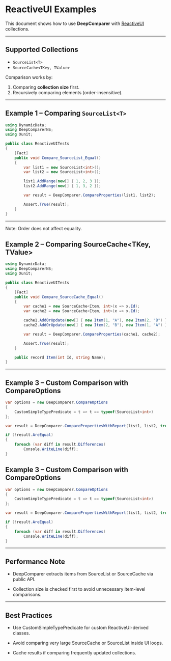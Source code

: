 ﻿# ReactiveUI Examples

This document shows how to use **DeepComparer** with [ReactiveUI](https://www.reactiveui.net/) collections.

---

## Supported Collections
- `SourceList<T>`
- `SourceCache<TKey, TValue>`

Comparison works by:
1. Comparing **collection size** first.
2. Recursively comparing elements (order-insensitive).

---

## Example 1 – Comparing `SourceList<T>`

```csharp
using DynamicData;
using DeepComparerNS;
using Xunit;

public class ReactiveUITests
{
    [Fact]
    public void Compare_SourceList_Equal()
    {
        var list1 = new SourceList<int>();
        var list2 = new SourceList<int>();

        list1.AddRange(new[] { 1, 2, 3 });
        list2.AddRange(new[] { 1, 3, 2 });

        var result = DeepComparer.CompareProperties(list1, list2);

        Assert.True(result);
    }
}
```
---
Note: Order does not affect equality.

## Example 2 – Comparing SourceCache<TKey, TValue>
```csharp  
using DynamicData;
using DeepComparerNS;
using Xunit;

public class ReactiveUITests
{
    [Fact]
    public void Compare_SourceCache_Equal()
    {
        var cache1 = new SourceCache<Item, int>(x => x.Id);
        var cache2 = new SourceCache<Item, int>(x => x.Id);

        cache1.AddOrUpdate(new[] { new Item(1, "A"), new Item(2, "B") });
        cache2.AddOrUpdate(new[] { new Item(2, "B"), new Item(1, "A") });

        var result = DeepComparer.CompareProperties(cache1, cache2);

        Assert.True(result);
    }

    public record Item(int Id, string Name);
}
```
---

## Example 3 – Custom Comparison with CompareOptions

```csharp
var options = new DeepComparer.CompareOptions
{
    CustomSimpleTypePredicate = t => t == typeof(SourceList<int>)
};

var result = DeepComparer.ComparePropertiesWithReport(list1, list2, true, true, true, options);

if (!result.AreEqual)
{
    foreach (var diff in result.Differences)
        Console.WriteLine(diff);
}
```

## Example 3 – Custom Comparison with CompareOptions

```csharp
var options = new DeepComparer.CompareOptions
{
    CustomSimpleTypePredicate = t => t == typeof(SourceList<int>)
};

var result = DeepComparer.ComparePropertiesWithReport(list1, list2, true, true, true, options);

if (!result.AreEqual)
{
    foreach (var diff in result.Differences)
        Console.WriteLine(diff);
}
```
---

## Performance Note

- DeepComparer extracts items from SourceList or SourceCache via public API.

- Collection size is checked first to avoid unnecessary item-level comparisons.

---

## Best Practices

- Use CustomSimpleTypePredicate for custom ReactiveUI-derived classes.

- Avoid comparing very large SourceCache or SourceList inside UI loops.

- Cache results if comparing frequently updated collections.



